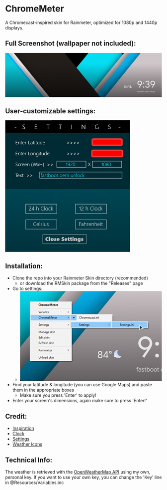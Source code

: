 # ChromeMeter
A Chromecast-inspired skin for Rainmeter, optimized for 1080p and 1440p displays.

## Full Screenshot (wallpaper not included): 

![Full Skin](@Resources/pics/full.png)

## User-customizable settings:

![Settings](@Resources/pics/settings.png)

## Installation:
* Clone the repo into your Rainmeter Skin directory (recommended)
  * or download the RMSkin package from the "Releases" page
* Go to settings:
  * ![Settings Guide](@Resources/pics/settings_guide.png)
* Find your latitude & longitude (you can use Google Maps) and paste them in the appropriate boxes
  * Make sure you press 'Enter' to apply!
* Enter your screen's dimensions, again make sure to press 'Enter!' 

## Credit:
* [Inspiration](https://www.reddit.com/r/Rainmeter/comments/ayxlnk/chromecast_inspired_rainmeter_skin/)
* [Clock](https://www.deviantart.com/defaultian28b/art/Lock-Clock-1-3-704911972)
* [Settings](https://visualskins.com/skin/flat-weather)
* [Weather Icons](https://www.deviantart.com/ncrystal/art/Google-Now-Weather-Icons-597652261)

## Technical Info: 

The weather is retrieved with the [OpenWeatherMap API](https://openweathermap.org/api) using my own, personal key. If you want to use your own key, you can change the 'Key' line in @Resources/Variables.inc
